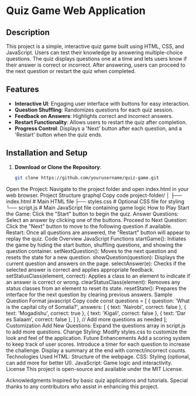 # Quiz Game Web Application

## Description
This project is a simple, interactive quiz game built using HTML, CSS, and JavaScript. Users can test their knowledge by answering multiple-choice questions. The quiz displays questions one at a time and lets users know if their answer is correct or incorrect. After answering, users can proceed to the next question or restart the quiz when completed.

## Features
- **Interactive UI**: Engaging user interface with buttons for easy interaction.
- **Question Shuffling**: Randomizes questions for each quiz session.
- **Feedback on Answers**: Highlights correct and incorrect answers.
- **Restart Functionality**: Allows users to restart the quiz after completion.
- **Progress Control**: Displays a 'Next' button after each question, and a 'Restart' button when the quiz ends.

## Installation and Setup
1. **Download or Clone the Repository**:
   ```bash
   git clone https://github.com/yourusername/quiz-game.git
Open the Project: Navigate to the project folder and open index.html in your web browser.
Project Structure
graphql
Copy code
project-folder/
│
├── index.html             # Main HTML file
├── styles.css             # Optional CSS file for styling
└── script.js              # Main JavaScript file containing game logic
How to Play
Start the Game: Click the "Start" button to begin the quiz.
Answer Questions: Select an answer by clicking one of the buttons.
Proceed to Next Question: Click the "Next" button to move to the following question if available.
Restart: Once all questions are answered, the "Restart" button will appear to replay the quiz.
Code Overview
JavaScript Functions
startGame(): Initiates the game by hiding the start button, shuffling questions, and showing the question container.
setNextQuestion(): Moves to the next question and resets the state for a new question.
showQuestion(question): Displays the current question and answers on the page.
selectAnswer(e): Checks if the selected answer is correct and applies appropriate feedback.
setStatusClass(element, correct): Applies a class to an element to indicate if an answer is correct or wrong.
clearStatusClass(element): Removes any status classes from an element to reset its state.
resetState(): Prepares the interface for the next question by clearing previous answers.
Sample Question Format
javascript
Copy code
const questions = [
    {
        question: 'What is the capital city of Somalia?',
        answers: [
            { text: 'Nairobi', correct: false },
            { text: 'Mogadishu', correct: true },
            { text: 'Kigali', correct: false },
            { text: 'Dar es Salaam', correct: false },
        ]
    },
    // Add more questions as needed
];
Customization
Add New Questions: Expand the questions array in script.js to add more questions.
Change Styling: Modify styles.css to customize the look and feel of the application.
Future Enhancements
Add a scoring system to keep track of user scores.
Introduce a timer for each question to increase the challenge.
Display a summary at the end with correct/incorrect counts.
Technologies Used
HTML: Structure of the webpage.
CSS: Styling (optional, can add more for better UI).
JavaScript: Game logic and interactivity.
License
This project is open-source and available under the MIT License.

Acknowledgments
Inspired by basic quiz applications and tutorials.
Special thanks to any contributors who assist in enhancing this project.
